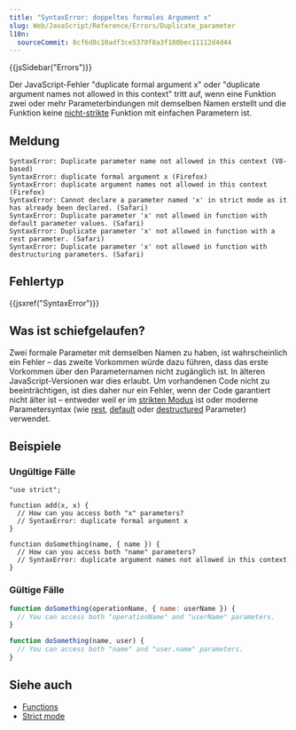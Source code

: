 ```yaml
---
title: "SyntaxError: doppeltes formales Argument x"
slug: Web/JavaScript/Reference/Errors/Duplicate_parameter
l10n:
  sourceCommit: 8cf6d8c10adf3ce5370f8a3f180bec11112d4d44
---
```


{{jsSidebar("Errors")}}

Der JavaScript-Fehler "duplicate formal argument x" oder "duplicate argument names not allowed in this context" tritt auf, wenn eine Funktion zwei oder mehr Parameterbindungen mit demselben Namen erstellt und die Funktion keine [nicht-strikte](/de/docs/Web/JavaScript/Reference/Strict_mode) Funktion mit einfachen Parametern ist.

## Meldung

```plain
SyntaxError: Duplicate parameter name not allowed in this context (V8-based)
SyntaxError: duplicate formal argument x (Firefox)
SyntaxError: duplicate argument names not allowed in this context (Firefox)
SyntaxError: Cannot declare a parameter named 'x' in strict mode as it has already been declared. (Safari)
SyntaxError: Duplicate parameter 'x' not allowed in function with default parameter values. (Safari)
SyntaxError: Duplicate parameter 'x' not allowed in function with a rest parameter. (Safari)
SyntaxError: Duplicate parameter 'x' not allowed in function with destructuring parameters. (Safari)
```

## Fehlertyp

{{jsxref("SyntaxError")}}

## Was ist schiefgelaufen?

Zwei formale Parameter mit demselben Namen zu haben, ist wahrscheinlich ein Fehler – das zweite Vorkommen würde dazu führen, dass das erste Vorkommen über den Parameternamen nicht zugänglich ist. In älteren JavaScript-Versionen war dies erlaubt. Um vorhandenen Code nicht zu beeinträchtigen, ist dies daher nur ein Fehler, wenn der Code garantiert nicht älter ist – entweder weil er im [strikten Modus](/de/docs/Web/JavaScript/Reference/Strict_mode) ist oder moderne Parametersyntax (wie [rest](/de/docs/Web/JavaScript/Reference/Functions/rest_parameters), [default](/de/docs/Web/JavaScript/Reference/Functions/Default_parameters) oder [destructured](/de/docs/Web/JavaScript/Reference/Operators/Destructuring) Parameter) verwendet.

## Beispiele

### Ungültige Fälle

```js-nolint example-bad
"use strict";

function add(x, x) {
  // How can you access both "x" parameters?
  // SyntaxError: duplicate formal argument x
}
```

```js-nolint example-bad
function doSomething(name, { name }) {
  // How can you access both "name" parameters?
  // SyntaxError: duplicate argument names not allowed in this context
}
```

### Gültige Fälle

```js example-good
function doSomething(operationName, { name: userName }) {
  // You can access both "operationName" and "userName" parameters.
}

function doSomething(name, user) {
  // You can access both "name" and "user.name" parameters.
}
```

## Siehe auch

- [Functions](/de/docs/Web/JavaScript/Reference/Functions)
- [Strict mode](/de/docs/Web/JavaScript/Reference/Strict_mode)
